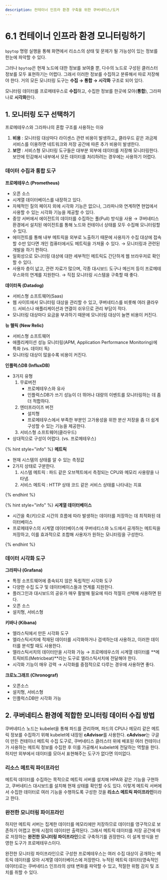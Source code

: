 ```yaml
---
description: 컨테이너 인프라 환경 구축을 위한 쿠버네티스/도커
---
```


# 6.1 컨테이너 인프라 환경 모니터링하기

`bpytop` 명령 실행을 통해 화면에서 리소스의 상태 및 문제가 될 가능성이 있는 정보를 한눈에 파악할 수 있다.

그러나 `bpytop`은 현재 노드에 대한 정보를 보여줄 뿐, 다수의 노드로 구성된 클러스터 정보를 모두 표현하기는 어렵다. 그래서 이러한 정보를 수집하고 분류해서 따로 저장해야 한다. 거의 모든 모니터링 도구는 **수집 → 통합 → 시각화** 구조로 되어 있다.

모니터링 데이터를 프로메테우스로 **수집**하고, 수집한 정보를 한곳에 모아(**통합**), 그라파나로 **시각화**한다.

## 1. 모니터링 도구 선택하기

프로메테우스와 그라파나의 혼합 구조를 사용하는 이유

1. **비용** : 모니터링 대상마다 라이센스 관련 비용이 발생하고,, 클라우드 같은 과금제 서비스를 이용하면 네트워크와 저장 공간에 따른 추가 비용이 발생한다.
2. **보안** : 서비스형 모니터링 도구들은 대부분 외부에 데이터를 저장해 모니터링한다. 보안에 민감해서 내부에서 모든 데이터를 처리하려는 경우에는 사용하기 어렵다.

### 데이터 수집과 통합 도구

**프로메테우스 (Prometheus)**

- 오픈 소스
- 시계열 데이터베이스를 내장하고 있다.
- 자체적인 질의 페이지 외에 시각화 기능은 없으나, 그라파나와 연계하면 현업에서 사용할 수 있는 시각화 기능을 제공할 수 있다.
- 중앙 서버에서 에이전트의 데이터를 수집하는 풀(Pull) 방식을 사용 → 쿠버네티스 환경에서 설치된 에이전트를 통해 노드와 컨테이너 상태를 모두 수집해 모니터링할 수 있다.
- 에이전트를 통해 내부 메트릭을 외부로 노출하기 때문에 사용자가 수집 대상에 접속할 수만 있다면 개인 컴퓨터에서도 메트릭을 가져올 수 있다. → 모니터링과 관련된 개발을 하기 편하다.
- 일회성으로 모니터링 대상에 대한 세부적인 메트릭도 간단하게 웹 브라우저로 확인할 수 있다.
- 사용자 층이 넚고, 관련 자료가 많으며, 각종 대시보드 도구나 메신저 등이 프로메테우스와의 연계를 지원한다. → 직접 모니터링 시스템을 구축할 때 좋다.

**데이터독 (Datadog)**

- 서비스형 소프트웨어(Saas)
- 웹 사이트에서 모니터링 대상을 관리할 수 있고, 쿠버네티스를 비롯해 여러 클라우드 서비스나 애플리케이션과 연결이 쉬우므로 관리 부담이 적다.
- 모니터링 대상마다 요금을 부과하기 때문에 모니터링 대상이 늘면 비용이 커진다.

**뉴 렐릭 (New Relic)**

- 서비스형 소프트웨어
- 애플리케이션 성능 모니터링(APM, Application Performance Monitoring)에 특화 (vs. 데이터 독)
- 모니터링 대상이 많을수록 비용이 커진다.

**인플럭스DB (InfluxDB)**

- 3가지 유형
  1. 무료버전
     - 프로메테우스와 유사
     - 인플럭스DB가 쓰기 성능이 더 뛰어나 대량의 이벤트를 모니터링하는 데 좀 더 적합하다.
  2. 엔터프라이즈 버전
     - 설치형
     - 프로메테우스에서 부족한 부분인 고가용성을 위한 분산 저장을 좀 더 쉽게 구성할 수 있는 기능을 제공한다.
  3. 서비스형 소프트웨어(클라우드)
- 상대적으로 구성이 어렵다. (vs. 프로메테우스)

{% hint style="info" %}
**메트릭**

- 현재 시스템의 상태를 알 수 있는 측정값
- 2가지 상태로 구분한다.
  1. 시스템 메트릭 : 파드 같은 오브젝트에서 측정되는 CPU와 메모리 사용량을 나타냄.
  2. 서비스 메트릭 : HTTP 상태 코드 같은 서비스 상태를 나타내는 지표

{% endhint %}

{% hint style="info" %}
**시계열 데이터베이스**

- 시간을 축(키)으로 시간의 흐름에 따라 발생하는 데이터를 저장하는 데 최적화된 데이터베이스
- 프로메테우스의 시계열 데이터베이스에 쿠버네티스와 노드에서 공개하는 메트릭을 저장하고, 이를 효과적으로 조합해 사용자가 원하는 모니터링을 구성한다.

{% endhint %}

### 데이터 시각화 도구

**그라파나 (Grafana)**

- 특정 소프트웨어에 종속되지 않은 독립적인 시각화 도구
- 다양한 수집 도구 및 데이터베이스들과 연계를 지원한다.
- 플러그인과 대시보드의 공유가 매우 활발해 필요에 따라 적절히 선택해 사용하면 된다.
- 오픈 소스
- 설치형, 서비스형

**키바나 (Kibana)**

- 엘라스틱에서 만든 시각화 도구
- 엘라스틱서치에 적재된 데이터를 시각화하거나 검색하는데 사용하고, 이러한 데이터를 분석할 때도 사용한다.
- 엘라스틱서치의 데이터만을 시각화 가능 → 프로메테우스의 시계열 데이터를 **메트릭비트(Metricbeat)**라는 도구로 엘라스틱서치에 전달해야 한다.
- 시각화 기능이 매우 강력 → 시각화를 중점적으로 다루는 경우에 사용하면 좋다.

**크로노그래프 (Chronograf)**

- 오픈소스
- 설치형, 서비스형
- 인플럭스DB만 시각화 가능

## 2. 쿠버네티스 환경에 적합한 모니터링 데이터 수집 방법

쿠버네티스 노드는 kubelet을 통해 파드를 관리하며, 파드의 CPU나 메모리 같은 메트릭 정보를 수집하기 위해 kubelet에 내장된 **cAdvisor**를 사용한다. **cAdvisor**는 구글이 만든 컨테이너 메트릭 수집 도구로, 쿠버네티스 클러스터 위에 배포된 여러 컨테이너가 사용하는 메트릭 정보를 수집한 후 이를 가공해서 kubelet에 전달하는 역할을 한다. 하지만 외부에서 데이터를 모아서 표현해주는 도구가 없다면 의미없다.

### 리소스 메트릭 파이프라인

메트릭 데이터를 수집하는 목적으로 메트릭 서버를 설치해 HPA와 같은 기능을 구현하고, 쿠버네티스 대시보드를 설치해 현재 상태를 확인할 수도 있다. 이렇게 메트릭 서버에서 수집한 데이터로 여러 기능을 수행하도록 구성한 것을 **리소스 메트릭 파이프라인**이라고 한다.

### 완전한 모니터링 파이프라인

하지만 메트릭 서버는 집계한 데이터를 메모리에만 저장하므로 데이터를 영구적으로 보존하기 어렵고 현재 시점의 데이터만 출력된다. 그래서 메트릭 데이터를 저장 공간에 따로 저장하는 **완전한 모니터링 파이프라인**으로 구축하기를 권장한다. 이 설계 방식을 반영한 도구가 프로메테우스이다.

완전한 모니터링 파이프라인으로 구성한 프로메테우스는 여러 수집 대상이 공개하는 메트릭 데이터를 모아 시계열 데이터베이스에 저장한다. 누적된 메트릭 데이터(영속적인 데이터)로는 쿠버네티스 인프라의 상태 변화를 파악할 수 있고, 적절한 위험 감지 및 조치를 취할 수 있다.
